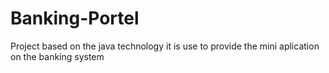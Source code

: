 # Banking-Portel
Project based on the java technology 
it is use to provide the mini aplication on the banking system 
